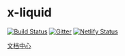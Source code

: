 # x-liquid

[![Build Status](https://travis-ci.org/x-liquid/x-liquid.svg?branch=master)](https://travis-ci.org/x-liquid/x-liquid)
[![Gitter](https://badges.gitter.im/x-liquid/community.svg)](https://gitter.im/x-liquid/community?utm_source=badge&utm_medium=badge&utm_campaign=pr-badge)
[![Netlify Status](https://api.netlify.com/api/v1/badges/8fbb0852-8147-4c0a-b7c6-48f38912addd/deploy-status)](https://app.netlify.com/sites/x-liquid/deploys)

[文档中心](https://x-liquid.netlify.com/)